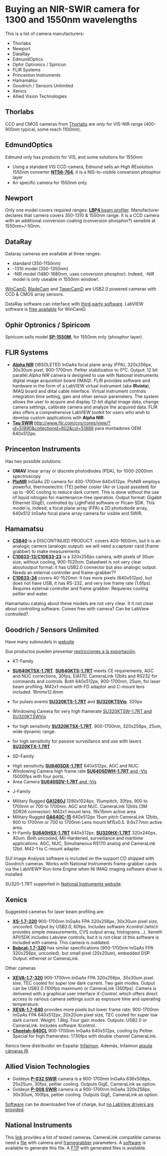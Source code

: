 # Buying an NIR-SWIR camera for 1300 and 1550nm wavelengths

This is a list of camera manufacturers:
* Thorlabs
* Newport
* DataRay
* EdmundOptics
* Ophir Optronics / Spiricon
* FLIR Systems
* Princenton Instruments
* Hamamatsu
* Goodrich / Sensors Unlimited
* Xenics
* Allied Vision Technologies


## Thorlabs
CCD and CMOS cameras from [Thorlabs](http://www.thorlabs.com/navigation.cfm?guide_ID=2025) are only for VIS-NIR range (400-900nm typical, some reach 1100nm).


## EdmundOptics
Edmund only has products for VIS, and some solutions for 1550nm:
- Using a standard VIS CCD camera, Edmund sells an High REsolution 1550nm converter [**NT56-764**](http://www.edmundoptics.com/lasers/laser-measurement/infrared-ir-ultraviolet-uv-viewers/high-resolution-1550nm-converter-for-ccd-cameras/2418), it is a NIS-to-visible conversion phosphor layer
- An specific camera for 1550nm only.



## Newport
Only one model covers required ranges: [**LBP4** beam profiler](http://www.newport.com/Laser-Beam-Profiler/318103/1033/info.aspx). Manufacturer declares that camera covers 350-1310 & 1550nm range. It is a CCD camera with an additional conversion coating (conversion phosphor?) sensible at 1550nm+/-50nm.


## DataRay
Dataray cameras are available at three ranges:
-  standard (350-1150nm)
- -1310 model (350-1350nm)
- -NIR model (1480-1680nm, uses conversion phosphor).
Indeed, _-NIR_ model is only useable in 1550nm window!.

[WinCamD](http://www.dataray.com/index.php?cPath=2_9), [BladeCam](http://www.dataray.com/index.php?cPath=2_11) and [TaperCamD](http://www.dataray.com/index.php?cPath=2_27) are USB2.0 powered cameras with CCD & CMOS array sensors.

DataRay software can interface with [third-party software](http://www.dataray.com/support10.php).
LabVIEW software is [free available](http://www.dataray.com/UserFiles/file/WinCamVi.zip) for WinCamD.



## Ophir Optronics / Spiricom
Spiricom sells model [**SP-1550M**](http://www.ophiropt.com/laser-measurement-instruments/beam-profilers/products/industrial-applications/the-cameras/sp-1550m), for 1550nm only (phosphor layer).



## FLIR Systems
- [**Alpha NIR**](http://www.flir.com/uploadedFiles/CVS/Markets/Legacy/Documents/Alpha%20NIR%20Indigo.pdf) OBSOLETED InGaAs focal plane array (FPA), 320x256px, 30x30um pixel, 900-1700nm. Peltier stabilization to 0ºC. Output: 12 bit parallel._Alpha NIR_ camera is designed to use with National Instruments digital image acquisition board (IMAQ). FLIR provides software and hardware in the form of a LabVIEW virtual instrument (aka __IRvista__), IMAQ board and diital cable interface. Virtual instrument controls integration time setting, gain and other sensor parameters. The system allows the user to acquire and display 12-bit digital image data, change camera settings, calibrate camera and analyze the acquired data. FLIR also offers a comprehensive LabVIEW toolkit for users who wish to develop custom applications with **Alpha NIR**.
- [**Tau SWIR**](http://www.flir.com/cvs/cores/view/?id=51890) http://www.flir.com/cvs/cores/view/?id=51890&collectionid=602&col=51889 para montadores OEM. 640x512px.




## Princenton Instruments
Has two possible solutions:
- **OMAV** linear array or discrete photodiodes (PDA), for 1000-2000nm spectroscopy
- [**PIoNIR**](http://www.princetoninstruments.com/products/imcam/pionir/) InGaAs 2D camera for 400-1700nm 640x512px. PIoNIR employs powerful, thermoelectric (TE) peltier cooler (Air or Liquid assisted) for up to -90C cooling to reduce dark current. This is done without the use of liquid nitrogen for maintenance-free operation. Output format: Gigabit Ethernet (GigE), controlled by LightField software or Picam SDK. This model is, indeed, a focal plane array (FPA) a 2D photodiode array, 640x512 InGaAs focal plane array camera for visible and SWIR.


## Hamamatsu
- [**C5840**](http://sales.hamamatsu.com/en/products/system-division/cameras/part-c5840-10.php ) is a DISCONTINUED PRODUCT. covers 400-1600nm, but it is an analogic camera (analogic output): we will need a capturer card (frame grabber) to make measurements
- [**C10633-13**/**C10633-23**](http://sales.hamamatsu.com/index.php?id=13223961) is a 320x256px camera, with pixels of 30um size, without cooling, 900-1520nm. Datasheet is not very clear aboutoutput format: it has USB2.0 connector but also analogic output. Needs an external controller and frame-grabber??
- [**C10633-34**](http://sales.hamamatsu.com/en/products/system-division/systems-for-solar-cell-evaluation/si-ingot-inspection/part-c10633-34.php) covers 40-1520nm. It has more pixels (640x512px), but does not have USB, it has RS-232, and very low frame rate (1.6fps). Requires external controller and frame grabber. Requieres cooling peltier and water.

Hamamatsu catalog about these models are not very clear. It it not clear about controlling software. Comes free with camera? Can be LabView controlled?.


## Goodrich / Sensors Unlimited
Have many submodels in [website](http://www.sensorsinc.com/cameras.html)

Sus productos pueden presentar [restricciones a la exportación](http://www.sensorsinc.com/downloads/notes_ITAR_restrictions.pdf).

+ KT-Family
- [**SU640KTSX-1.7RT**](). [**SU640KTS-1.7RT**](http://www.sensorsinc.com/downloads/SU640KTS.pdf) meets CE requirements, AGC and NUC corrections, 30fps, EIA170, CameraLink 12bits and RS232 for commands and controls. Both 640x512px, 900-1700nm, 25um, for laser beam profiling. M42x1 mount with FD adaptor and C-mount lens included. 16mmx12.8mm

- for pulses events [**SU320KTS-1.7RT**](http://www.sensorsinc.com/downloads/SU320KTS-SU320KTSVIS.pdf) and [**SU320KTSVis**](http://www.sensorsinc.com/downloads/SU320KTS-SU320KTSVIS.pdf). 320px
- Windowing Camera for very high framerate [SU320KTSW-1.7RT and SU320KTSWVis](http://www.sensorsinc.com/downloads/SU320KTSW-SU320KTSWVis.pdf)
- for high sensitivity [**SU320KTSX-1.7RT**](http://www.sensorsinc.com/downloads/SU320KTSX.pdf). 900-1700nm, 320x256px, 25um, wide dynamic range.
- for high sensitivity for passive surveillance and use with lasers [**SU320KTX-1.7RT**](http://www.sensorsinc.com/downloads/SU320KTX.pdf)

+ SD-Family
-  High sensitivity [**SU640SDX-1.7RT**](http://www.sensorsinc.com/downloads/SU640SDX.pdf) 640x512px, AGC and NUC.
- Windowing Camera high frame rate [**SU640SDWH-1.7RT** and -Vis](http://www.sensorsinc.com/downloads/SU640SDWH.pdf) 15000fps with four ports.
- Area Camera [**SU640SDV-1.7RT** and -Vis](http://www.sensorsinc.com/downloads/SU640SDV-SU640SDVVis.pdf)

+ J-Family
- Military Rugged [**GA1280J**](http://www.sensorsinc.com/downloads/4110-0273%20GA1280J-15B%204_27_12.pdf) 1280x1024px, 15umpitch, 30fps, 900 to 1700nm or 700 to 1700nm. AGC and NUC. CameraLink 12bits (3M SDR26 connector). M42x1 mount lens. 19x15mm active area
- Military Rugged [**GA640C-15**](http://www.sensorsinc.com/downloads/4110-0289%20GA640C%204_27_12.pdf) 640x512px 15um pitch CameraLink 12bits, 900 to 1700nm or 700 to 1700nm Lens mount M15x0.5. 9.6x7.7mm active area.
- H-Family [**SU640HSX-1.7RT**](http://www.sensorsinc.com/downloads/4110-0252%20640HSX%204_27_12.pdf) 640x512px. [**SU320HX-1.7RT**](http://www.sensorsinc.com/downloads/4110-0246%20320HX%20Sales%20Sheet.pdf) 320x240px, 40um. Both uncooled, Mil-Hardened, surveillance and maritime applications. AGC, NUC, Simultaneous RS170 analog and CameraLink 12bit. M42-1 to C-mount adapter.




SUI Image Analysis software is included on the support CD shipped with Goodrich cameras. Works with National Instruments frame-grabber cards via the LabVIEW® Run-time Engine when NI IMAQ imaging software driver is installed

SU320-1.7RT supported in [National Instruments website](http://sine.ni.com/apps/utf8/nipc.product?pid=2062&asid=1102).





## Xenics
Suggested cameras for laser beam profiling are:
- [**XS-1.7-320**](http://www.xenics.com/en/infrared_camera/visnir-nir_camera_-visual_near_and_near_infrared_cameras_-_ingaas/xs_near_ir_camera_-_ingaas_fpa.asp) 900-1700nm InGaAs FPA 320x256px, 30x30um pixel size, uncooled. Output by USB2.0, 60fps. Includes software _Xcontrol_ (which provides simple measurements, CVS output array, histograms...). Xeneth API/SDK includes Labview controls, but it is not clear id this software is included with camera. This camera is outdated.
- [**Bobcat-1.7-320**](http://www.xenics.com/en/infrared_camera/visnir-nir_camera_-visual_near_and_near_infrared_cameras_-_ingaas/bobcat_smart_nir_camera_-_ingaas_detector.asp) has similar specifications (900-1700nm InGaAs FPA 320x256px, uncooled), but small pixel (20x20um), embedded DSP. Output: ethernet or CameraLink.

Other cameras
- [**XEVA-1.7-320**](http://www.xenics.com/en/infrared_camera/visnir-nir_camera_-visual_near_and_near_infrared_cameras_-_ingaas/xeva_near_ir_night_vision_camera_-_thermo-electrically_te_cooled_ingaas_fpa.asp) 900-1700nm InGaAs FPA 320x256px, 30x30um pixel sixe, TEC cooled for super low dark current. Two gain modes. Output can be USB2.0 (100fps maximum) or CameraLink (350fps). Camera is delivered with a graphical user interface _X-Control_, which offers direct access to various camera settings such as exposure time and operating temperature. 
- [**XEVA-1.7-640**](http://www.xenics.com/en/infrared_camera/visnir-nir_camera_-visual_near_and_near_infrared_cameras_-_ingaas/xeva_near_ir_camera_-_high-res_-_ingaas_fpa.asp) provides more pixels but lower frame rate: 900-1700nm InGaAs FPA 640x512px, 20x20um pixel size, TEC cooled for super low dark current. Weight: 1.8kg. Four gain modes. Outputs: USB2.0 or CameraLink. Includes software Xcontrol.
- [**Cheetah-640CL**](http://www.xenics.com/en/infrared_camera/visnir-nir_camera_-visual_near_and_near_infrared_cameras_-_ingaas/cheetah_near_ir_camera_-_ingaas_fpa_camera_link.asp) 900-1700nm InGaAs 640x512px, cooling by Peltier. Special for high framerates: 1730fps with double channel CameraLink.

Xenics tiene distribuidor en España: [Infaimon](http://www.infaimon.com/catalogo-industria/camaras-vision-artificial/camaras-infrarrojas-termicas-674.html). Además, Infaimon [alquila cámaras IR](http://www.infaimon.com/catalogo-ciencia/camaras-para-entornos-cientificos/camaras-infrarrojas-termicas/alquiler-camaras-infrarrojas-744.html).



## Allied Vision Technologies
- Goldeye [**P-032 SWIR**](http://www.alliedvisiontec.com/emea/products/cameras/gigabit-ethernet/goldeye/p-032-swir.html) camera is a 900-1700nm InGaAs 636x508px, 25x25um, 30fps, peltier cooling. Outputs GigE, CameraLink as option.
- Goldeye [**P-008 SWIR**](http://www.alliedvisiontec.com/emea/products/cameras/gigabit-ethernet/goldeye/p-008-swir.html) camera is a 900-1700nm InGaAs 320x256px, 30x30um, 100fps, peltier cooling. Outputs GigE, CameraLink as option.

[Software](http://www.alliedvisiontec.com/emea/support/downloads/software.html) can be downloaded free of charge, but [no LabView drivers are provided](http://www.alliedvisiontec.com/fileadmin/content/PDF/Software/AVT_software/AVT_software_stuff/QuickSelector/AVTWindowsSDKComparision_v2.1.0.pdf).




## National Instruments
This [link](http://sine.ni.com/apps/utf8/nipc.specs?action=search&asid=1102) provides a list of tested cameras. CameraLink compatible cameras need a [file](http://digital.ni.com/public.nsf/allkb/05DCE3868362783586256FC8004F123C) with camera and [framegrabber](http://digital.ni.com/public.nsf/allkb/E16D3364AD5D8C1C862576160075AF93?OpenDocument) parameters. A [software](http://sine.ni.com/nips/cds/view/p/lang/en/nid/201791) is available to generate this file. A [FTP](ftp://ftp.ni.com/support/imaq/camera_support/camera_files/digital/) with generated files is available.


